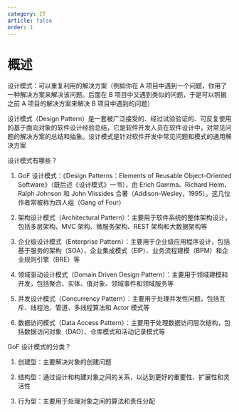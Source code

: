 ```yaml
---
category: IT
article: false
order: 1
---
```


# 概述

设计模式：可以重复利用的解决方案（例如你在 A 项目中遇到一个问题，你用了一种解决方案来解决该问题。后面在 B 项目中又遇到类似的问题，于是可以照搬之前 A 项目的解决方案来解决 B 项目中遇到的问题）

设计模式（Design Pattern）是一套被广泛接受的、经过试验验证的、可反复使用的基于面向对象的软件设计经验总结，它是软件开发人员在软件设计中，对常见问题的解决方案的总结和抽象。设计模式是针对软件开发中常见问题和模式的通用解决方案

设计模式有哪些？

1. GoF 设计模式：《Design Patterns：Elements of Reusable Object-Oriented Software》（既后述《设计模式》一书），由 Erich Gamma、Richard Helm、Ralph Johnson 和 John Vlissides 合著（Addison-Wesley，1995）。这几位作者常被称为四人组（Gang of Four）

2. 架构设计模式（Architectural Pattern）：主要用于软件系统的整体架构设计，包括多层架构、MVC 架构、微服务架构、REST 架构和大数据架构等

3. 企业级设计模式（Enterprise Pattern）：主要用于企业级应用程序设计，包括基于服务的架构（SOA）、企业集成模式（EIP）、业务流程建模（BPM）和企业规则引擎（BRE）等

4. 领域驱动设计模式（Domain Driven Design Pattern）：主要用于领域建模和开发，包括聚合、实体、值对象、领域事件和领域服务等

5. 并发设计模式（Concurrency Pattern）：主要用于处理并发性问题，包括互斥、线程池、管道、多线程算法和 Actor 模式等

6. 数据访问模式（Data Access Pattern）：主要用于处理数据访问层次结构，包括数据访问对象（DAO）、仓库模式和活动记录模式等

GoF 设计模式的分类？

1. 创建型：主要解决对象的创建问题

2. 结构型：通过设计和构建对象之间的关系，以达到更好的重要性、扩展性和灵活性

3. 行为型：主要用于处理对象之间的算法和责任分配